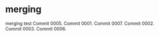 merging
=======

merging test
Commit 0005.
Commit 0001.
Commit 0007.
Commit 0002.
Commit 0003.
Commit 0006.